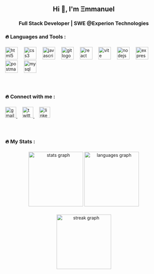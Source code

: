 <h2 align="center">Hi 👋, I'm Ξmmanuel</h2>
<h3 align="center">Full Stack Developer | SWE @Experion Technologies</h3>

###

<h3 align="left">🔥   Languages and Tools :</h3>

###

<div align="left">
  <img src="https://skillicons.dev/icons?i=html" height="40" alt="html5 logo"  />
  <img width="12" />
  <img src="https://skillicons.dev/icons?i=css" height="40" alt="css3 logo"  />
  <img width="12" />
  <img src="https://skillicons.dev/icons?i=js" height="40" alt="javascript logo"  />
  <img width="12" />
<!--   <img src="https://skillicons.dev/icons?i=ts" height="40" alt="typescript logo"  />
  <img width="12" /> -->
  <img src="https://skillicons.dev/icons?i=git" height="40" alt="git logo"  />
  <img width="12" />
  <img src="https://skillicons.dev/icons?i=react" height="40" alt="react logo"  />
  <img width="12" />
  <img src="https://skillicons.dev/icons?i=vite" height="40" alt="vite logo"  />
  <img width="12" />
<!--   <img src="https://skillicons.dev/icons?i=tailwind" height="40" alt="tailwindcss logo"  />
  <img width="12" /> -->
<!--   <img src="https://skillicons.dev/icons?i=materialui" height="40" alt="materialui logo"  />
  <img width="12" /> -->
<!--   <img src="https://skillicons.dev/icons?i=redux" height="40" alt="redux logo"  />
  <img width="12" /> -->
<!--   <img src="https://skillicons.dev/icons?i=nextjs" height="40" alt="nextjs logo"  />
  <img width="12" /> -->
  <img src="https://skillicons.dev/icons?i=nodejs" height="40" alt="nodejs logo"  />
  <img width="12" />
  <img src="https://skillicons.dev/icons?i=express" height="40" alt="express logo"  />
  <img width="12" />
  <img src="https://skillicons.dev/icons?i=postman" height="40" alt="postman logo"  />
  <img width="12" />
  <img src="https://skillicons.dev/icons?i=mysql" height="40" alt="mysql logo"  />
  <img width="12" />
<!--   <img src="https://skillicons.dev/icons?i=postgres" height="40" alt="postgresql logo"  />
  <img width="12" /> -->
<!--   <img src="https://skillicons.dev/icons?i=sequelize" height="40" alt="sequelize logo"  />
  <img width="12" /> -->
<!--   <img src="https://skillicons.dev/icons?i=docker" height="40" alt="docker logo"  />
  <img width="12" />
  <img src="https://skillicons.dev/icons?i=figma" height="40" alt="figma logo"  /> -->
</div>

###

<br clear="both">

###

<h3 align="left">🔥   Connect with me :</h3>

###

<div align="left">
  <a href="mailto:emmanuelkiranr@gmail.com" target="_blank">
   <img src="https://img.shields.io/static/v1?message=Gmail&logo=gmail&label=&color=D14836&logoColor=white&labelColor=&style=for-the-badge" height="35" alt="gmail logo"  />
  </a> &#xa0; &#xa0;
  <a href="https://twitter.com/emmanuelkiranr" target="_blank">
   <img src="https://img.shields.io/static/v1?message=Twitter&logo=twitter&label=&color=1a98ec&logoColor=white&labelColor=&style=for-the-badge" height="35" alt="twitter logo"  />
  </a> &#xa0; &#xa0;
  <a href="https://linkedin.com/in/emmanuelkiranr" target="_blank">
   <img src="https://img.shields.io/static/v1?message=LinkedIn&logo=linkedin&label=&color=0077B5&logoColor=white&labelColor=&style=for-the-badge" height="35" alt="linkedin logo"  />
  </a>
</div>

###

<br clear="both">

###

<h3 align="left">🔥   My Stats :</h3>

###

<div align="center">
  <img src="https://github-readme-stats.vercel.app/api?username=emmanuelkiranr&hide_title=false&hide_rank=false&show_icons=true&include_all_commits=true&count_private=true&disable_animations=false&theme=dracula&locale=en&hide_border=false" height="175" alt="stats graph"  />
  <img src="https://github-readme-stats.vercel.app/api/top-langs?username=emmanuelkiranr&locale=en&hide_title=false&layout=compact&card_width=320&langs_count=5&theme=dracula&hide_border=false" height="175" alt="languages graph"  />
</div>

###

<div align="center">
  <img src="https://streak-stats.demolab.com?user=emmanuelkiranr&locale=en&mode=daily&theme=dracula&hide_border=false&border_radius=5&order=3" height="175" alt="streak graph"  />
</div>

###
